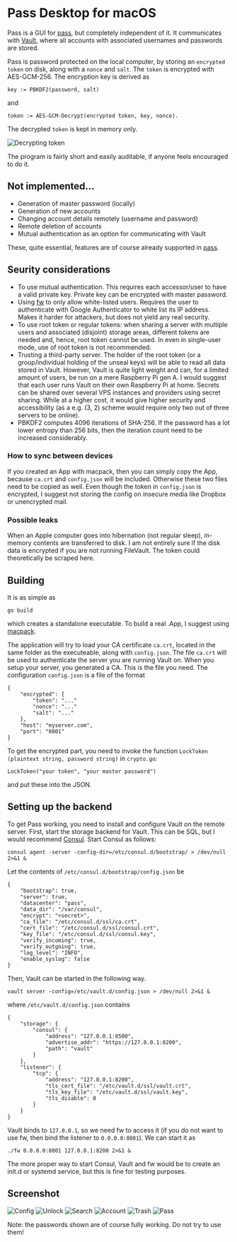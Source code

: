 # Pass Desktop for macOS

Pass is a GUI for [pass](https://github.com/grocid/pass), but completely independent of it. It communicates with [Vault](https://www.vaultproject.io), where all accounts with associated usernames and passwords are stored.

Pass is password protected on the local computer, by storing an `encrypted token` on disk, along with a `nonce` and `salt`. The `token` is encrypted with AES-GCM-256. The encryption key is derived as 
```
key := PBKDF2(password, salt)
```
and 
```
token := AES-GCM-Decrypt(encrypted token, key, nonce).
```

The decrypted `token` is kept in memory only.

![Decrypting token](decryptingtoken.png)

The program is fairly short and easily auditable, if anyone feels encouraged to do it.

## Not implemented...

 - Generation of master password (locally)
 - Generation of new accounts
 - Changing account details remotely (username and password)
 - Remote deletion of accounts
 - Mutual authentication as an option for communicating with Vault

These, quite essential, features are of course already supported in [pass](https://github.com/grocid/pass). 

## Seurity considerations

 - To use mutual authentication. This requires each accessor/user to have a valid private key. Private key can be encrypted with master password.
 - Using [fw](https://github.com/grocid/fw) to only allow white-listed users. Requires the user to authenticate with Google Authenticator to white list its IP address. Makes it harder for attackers, but does not yield any real security.
 - To use root token or regular tokens: when sharing a server with multiple users and associated (disjoint) storage areas, different tokens are needed and, hence, root token cannot be used. In even in single-user mode, use of root token is not recommended.
 - Trusting a third-party server. The holder of the root token (or a group/individual holding of the unseal keys) will be able to read all data stored in Vault. However, Vault is quite light weight and can, for a limited amount of users, be run on a mere Raspberry Pi gen A. I would suggest that each user runs Vault on their own Raspberry Pi at home. Secrets can be shared over several VPS instances and providers using secret sharing. While at a higher cost, it would give higher security and accessibility (as a e.g. (3, 2) scheme would require only two out of three servers to be online).
 - PBKDF2 computes 4096 iterations of SHA-256. If the password has a lot lower entropy than 256 bits, then the iteration count need to be increased considerably.

### How to sync between devices

If you created an App with macpack, then you can simply copy the App, because `ca.crt` and `config.json` will be included. Otherwise these two files need to be copied as well. Even though the token in `config.json` is encrypted, I suggest not storing the config on insecure media like Dropbox or unencrypted mail.

### Possible leaks

When an Apple computer goes into hibernation (not regular sleep), in-memory contents are transferred to disk. I am not entirely sure if the disk data is encrypted if you are not running FileVault. The token could theoretically be scraped here.

## Building

It is as simple as
```
go build
```
which creates a standalone executable. To build a real .App, I suggest using [macpack](https://github.com/murlokswarm/macpack).

The application will try to load your CA certificate `ca.crt`, located in the same folder as the executeable, along with `config.json`.
The file `ca.crt` will be used to authenticate the server you are running Vault on. When you setup your server, you generated a CA. This is the file you need.
The configuration `config.json` is a file of the format

```
{
	"encrypted": {
		"token": "..."
		"nonce": "..."
		"salt": "..."
	},
	"host": "myserver.com",
	"port": "8001"
}
```
To get the encrypted part, you need to invoke the function `LockToken (plaintext string, password string)` in `crypto.go`:
```
LockToken("your token", "your master password")
```
and put these into the JSON.

## Setting up the backend

To get Pass working, you need to install and configure Vault on the remote server. First, start the storage backend for Vault. This can be SQL, but I would recommend [Consul](https://www.consul.io). Start Consul as follows:
```
consul agent -server -config-dir=/etc/consul.d/bootstrap/ > /dev/null 2>&1 &
```
Let the contents of `/etc/consul.d/bootstrap/config.json` be
```
{
    "bootstrap": true,
    "server": true,
    "datacenter": "pass",
    "data_dir": "/var/consul",
    "encrypt": "<secret>",
    "ca_file": "/etc/consul.d/ssl/ca.crt",
    "cert_file": "/etc/consul.d/ssl/consul.crt",
    "key_file": "/etc/consul.d/ssl/consul.key",
    "verify_incoming": true,
    "verify_outgoing": true,
    "log_level": "INFO",
    "enable_syslog": false
}
```
Then, Vault can be started in the following way.
```
vault server -config=/etc/vault.d/config.json > /dev/null 2>&1 &
```
where `/etc/vault.d/config.json` contains
```
{
    "storage": {
        "consul": {
            "address": "127.0.0.1:8500",
            "advertise_addr": "https://127.0.0.1:8200",
            "path": "vault"
        }
    },
    "listener": {
        "tcp": {
            "address": "127.0.0.1:8200",
            "tls_cert_file": "/etc/vault.d/ssl/vault.crt",
            "tls_key_file": "/etc/vault.d/ssl/vault.key",
            "tls_disable": 0
        }
    }
}
```
Vault binds to `127.0.0.1`, so we need fw to access it (if you do not want to use fw, then bind the listener to `0.0.0.0:8001`). We can start it as
```
./fw 0.0.0.0:8001 127.0.0.1:8200 2>&1 &
```

The more proper way to start Consul, Vault and fw would be to create an init.d or systemd service, but this is fine for testing purposes.

## Screenshot

![Config](config.png)
![Unlock](unlock.png)
![Search](search.png)
![Account](account.png)
![Trash](trash.png)
![Pass](pass.gif)

Note: the passwords shown are of course fully working. Do not try to use them!